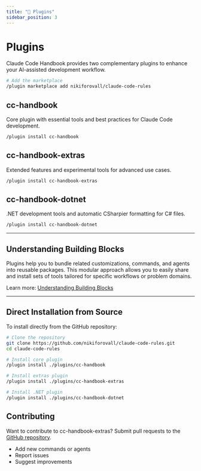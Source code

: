 ```yaml
---
title: "🔌 Plugins"
sidebar_position: 3
---
```


# Plugins

Claude Code Handbook provides two complementary plugins to enhance your AI-assisted development workflow.

```bash
# Add the marketplace
/plugin marketplace add nikiforovall/claude-code-rules
```

## <span className="badge badge--primary">cc-handbook</span>

Core plugin with essential tools and best practices for Claude Code development.


```bash
/plugin install cc-handbook
```

## <span className="badge badge--secondary">cc-handbook-extras</span>

Extended features and experimental tools for advanced use cases.

```bash
/plugin install cc-handbook-extras
```

## <span className="badge badge--success">cc-handbook-dotnet</span>

.NET development tools and automatic CSharpier formatting for C# files.

```bash
/plugin install cc-handbook-dotnet
```

---

## Understanding Building Blocks

Plugins help you to bundle related customizations, commands, and agents into reusable packages. This modular approach allows you to easily share and install sets of tools tailored for specific workflows or problem domains.

Learn more: [Understanding Building Blocks](/fundamentals/understanding-building-blocks)

---

## Direct Installation from Source

To install directly from the GitHub repository:

```bash
# Clone the repository
git clone https://github.com/nikiforovall/claude-code-rules.git
cd claude-code-rules

# Install core plugin
/plugin install ./plugins/cc-handbook

# Install extras plugin
/plugin install ./plugins/cc-handbook-extras

# Install .NET plugin
/plugin install ./plugins/cc-handbook-dotnet
```

## Contributing

Want to contribute to cc-handbook-extras? Submit pull requests to the [GitHub repository](https://github.com/nikiforovall/claude-code-rules).

- Add new commands or agents
- Report issues
- Suggest improvements
